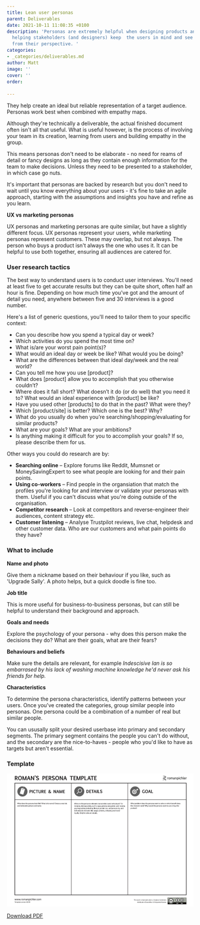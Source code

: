 ```yaml
---
title: Lean user personas
parent: Deliverables
date: 2021-10-11 11:08:35 +0100
description: 'Personas are extremely helpful when designing products and services,
  helping stakeholders (and designers) keep  the users in mind and see the problem
  from their perspective. '
categories:
- _categories/deliverables.md
author: Matt
image: ''
cover: ''
order: 

---
```

They help create an ideal but reliable representation of a target audience. Personas work best when combined with empathy maps.

Although they're technically a deliverable, the actual finished document often isn't all that useful. What is useful however, is the process of involving your team in its creation, learning from users and building empathy in the group.

This means personas don't need to be elaborate - no need for reams of detail or fancy designs as long as they contain enough information for the team to make decisions. Unless they need to be presented to a stakeholder, in which case go nuts.

It's important that personas are backed by research but you don't need to wait until you know everything about your users - it's fine to take an agile approach, starting with the assumptions and insights you have  and refine as you learn.

**UX vs marketing personas**

UX personas and marketing personas are quite similar, but have a slightly different focus. UX personas represent your users, while marketing personas represent customers. These may overlap, but not always. The person who buys a product isn't always the one who uses it. It can be helpful to use both together, ensuring all audiences are catered for.

### User research tactics

The best way to understand users is to conduct user interviews. You'll need at least five to get accurate results but they can be quite short, often half an hour is fine. Depending on how much time you've got and the amount of detail you need, anywhere between five and 30 interviews is a good number.

Here's a list of generic questions, you'll need to tailor them to your specific context:

* Can you describe how you spend a typical day or week?
* Which activities do you spend the most time on?
* What is/are your worst pain point(s)?
* What would an ideal day or week be like? What would you be doing?
* What are the differences between that ideal day/week and the real world?
* Can you tell me how you use \[product\]?
* What does \[product\] allow you to accomplish that you otherwise couldn’t?
* Where does it fall short? What doesn’t it do (or do well) that you need it to? What would an ideal experience with \[product\] be like?
* Have you used other \[products\] to do that in the past? What were they?
* Which \[product/site\] is better? Which one is the best? Why?
* What do you usually do when you’re searching/shopping/evaluating for similar products?
* What are your goals? What are your ambitions?
* Is anything making it difficult for you to accomplish your goals? If so, please describe them for us.

Other ways you could do research are by:

* **Searching online** – Explore forums like Reddit, Mumsnet or MoneySavingExpert to see what people are looking for and their pain points.
* **Using co-workers** – Find people in the organsiation that match the profiles you're looking for and interview or validate your personas with them. Useful if you can't discuss what you're doing outside of the organisation.
* **Competitor research** – Look at competitors and reverse-engineer their audiences, content strategy etc.
* **Customer listening** – Analyse Trustpilot reviews, live chat, helpdesk and other customer data. Who are our customers and what pain points do they have?

### What to include

**Name and photo**

Give them a nickname based on their behaviour if you like, such as 'Upgrade Sally'. A photo helps, but a quick doodle is fine too.

**Job title**

This is more useful for business-to-business personas, but can still be helpful to understand their background and approach.

**Goals and needs**

Explore the psychology of your persona - why does this person make the decisions they do? What are their goals, what are their fears?

**Behaviours and beliefs**

Make sure the details are relevant, for example _Indescisive Ian is so embarrased by his lack of washing machine knowledge he'd never ask his friends for help._

**Characteristics**

To determine the persona characteristics, identify patterns between your users. Once you've created the categories, group similar people into personas. One persona could be a combination of a number of real but similar people.

You can ususally split your desired userbase into primary and secondary segments. The primary segment contains the people you can't do without, and the secondary are the nice-to-haves - people who you'd like to have as targets but aren't essential.

### Template

![Persona template](/images/persona-template.jpg)

[Download PDF](/images/Persona-Template.pdf)